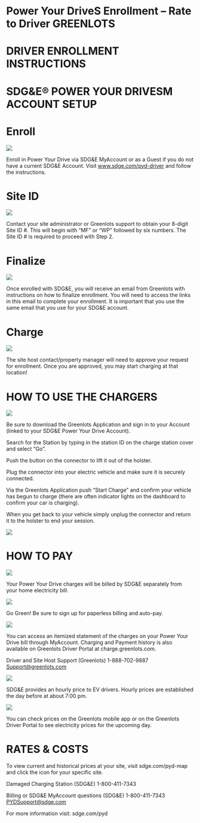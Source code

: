 # Power Your DriveS Enrollment – Rate to Driver GREENLOTS  

# DRIVER ENROLLMENT INSTRUCTIONS  

# SDG&E® POWER YOUR DRIVESM ACCOUNT SETUP  

# Enroll  

![](images/0878824c4ba166bc100d008ce7ee50da36b6281be6aae07c81500f4ab1e24a62.jpg)  

Enroll in Power Your Drive via SDG&E MyAccount or as a Guest if you do not have a current SDG&E Account. Visit www.sdge.com/pyd-driver and follow the instructions.  

# Site ID  

![](images/6d0d15703230ff3ecbf81a850c235e8b801bc4b55a6af8bc39bd3382ce25b73d.jpg)  

Contact your site administrator or Greenlots support to obtain your 8-digit Site ID #. This will begin with “MF” or “WP” followed by six numbers. The Site ID # is required to proceed with Step 2.  

# Finalize  

![](images/f01e7844003c4fd50ca8aa4e914243de6ed42b236f376f8995a9c0a7302076da.jpg)  

Once enrolled with SDG&E, you will receive an email from Greenlots with instructions on how to finalize enrollment. You will need to access the links in this email to complete your enrollment. It is important that you use the same email that you use for your SDG&E account.  

# Charge  

![](images/d5cdecc4d2255e99aadad24ca60a990f3930dcf68430824043506289c9b9907e.jpg)  

The site host contact/property manager will need to approve your request for enrollment. Once you are approved, you may start charging at that location!  

# HOW TO USE THE CHARGERS  

![](images/36be63597fe98a53797a14e99d651593995096a995f1dd561a3f70a3dcaf3b5f.jpg)  

Be sure to download the Greenlots Application and sign in to your Account (linked to your SDG&E Power Your Drive Account).  

Search for the Station by typing in the station ID on the charge station cover and select “Go”.  

Push the button on the connector to lift it out of the holster.  

Plug the connector into your electric vehicle and make sure it is securely connected.  

Via the Greenlots Application push “Start Charge” and confirm your vehicle has begun to charge (there are often indicator lights on the dashboard to confirm your car is charging).  

When you get back to your vehicle simply unplug the connector and return it to the holster to end your session.  

![](images/a574733dc73125d22e5fb8ff7b6a518786a0a30dcf1f9423fec41bfc12bae635.jpg)  

# HOW TO PAY  

![](images/04e43a7954634e45eef9ffd8fa65178f0f87fbe7708e55aa21502199425d6f31.jpg)  

Your Power Your Drive charges will be billed by SDG&E separately from your home electricity bill.  

![](images/cc2a98b0b19ead9c9bfef1946603fcf776f103a154e25f387afd7fdbd920da86.jpg)  

Go Green! Be sure to sign up for paperless billing and auto-pay.  

![](images/61b3f334a924cdaabc0c827c0a5f4db8e0c9802f2aeebbec22622692311a14e7.jpg)  

You can access an itemized statement of the charges on your Power Your Drive bill through MyAccount. Charging and Payment history is also available on Greenlots Driver Portal at charge.greenlots.com.  

Driver and Site Host Support (Greenlots) 1-888-702-9887 Support@greenlots.com  

![](images/a9b7a98eb3d2cdf19f915d36d963bd980f218e2a615e1ea2020b90b9c065abd4.jpg)  

SDG&E provides an hourly price to EV drivers. Hourly prices are established the day before at about 7:00 pm.  

![](images/5b2a8962f2b3325043023907be06edc2a7a5ff7fdbc1d3ca6ab1289bacb02b40.jpg)  

You can check prices on the Greenlots mobile app or on the Greenlots Driver Portal to see electricity prices for the upcoming day.  

# RATES & COSTS  

To view current and historical prices at your site, visit sdge.com/pyd-map and click the icon for your specific site.  

Damaged Charging Station (SDG&E) 1-800-411-7343  

Billing or SDG&E MyAccount questions (SDG&E) 1-800-411-7343 PYDSupport@sdge.com  

For more information visit: sdge.com/pyd  
